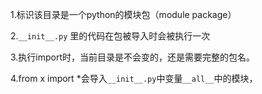 1.标识该目录是一个python的模块包（module package）

2.`__init__.py` 里的代码在包被导入时会被执行一次

3.执行import时，当前目录是不会变的，还是需要完整的包名。

4.from x import *会导入`__init__.py`中变量`__all__`中的模块，

